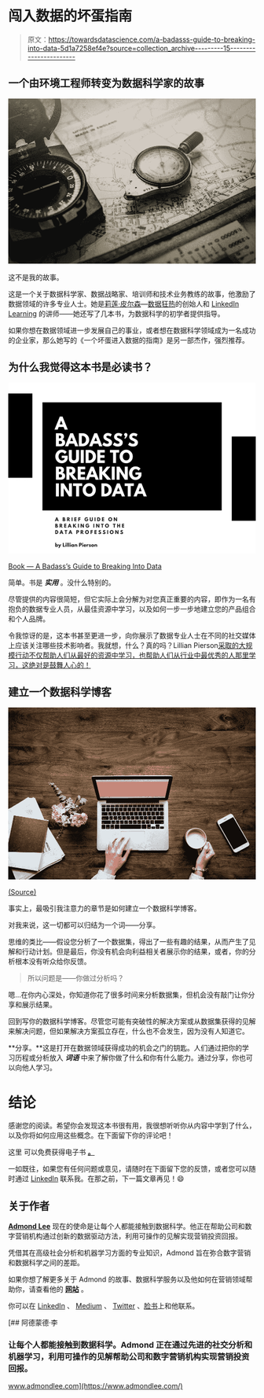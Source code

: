 # 闯入数据的坏蛋指南

> 原文：<https://towardsdatascience.com/a-badasss-guide-to-breaking-into-data-5d1a7258ef4e?source=collection_archive---------15----------------------->

## 一个由环境工程师转变为数据科学家的故事

![](img/45a7c6b2e3dd15fc77b48b1b50a72253.png)

这不是我的故事。

这是一个关于数据科学家、数据战略家、培训师和技术业务教练的故事，他激励了数据领域的许多专业人士。她是[莉莲·皮尔森](https://www.linkedin.com/in/lillianpierson/)—[数据狂热](http://www.data-mania.com/)的创始人和 [LinkedIn Learning](https://www.linkedin.com/learning/instructors/lillian-pierson-p-e) 的讲师——她还写了几本书，为数据科学的初学者提供指导。

如果你想在数据领域进一步发展自己的事业，或者想在数据科学领域成为一名成功的企业家，那么她写的《一个坏蛋进入数据的指南》是另一部杰作，强烈推荐。

## 为什么我觉得这本书是必读书？

![](img/2d1d0ac44e81f09950d93c9bef67c29f.png)

[Book — A Badass’s Guide to Breaking Into Data](http://www.data-mania.com/blog/guide-to-breaking-into-data/)

简单。书是 ***实用*** 。没什么特别的。

尽管提供的内容很简短，但它实际上会分解为对您真正重要的内容，即作为一名有抱负的数据专业人员，从最佳资源中学习，以及如何一步一步地建立您的产品组合和个人品牌。

令我惊讶的是，这本书甚至更进一步，向你展示了数据专业人士在不同的社交媒体上应该关注哪些技术影响者。我就想，什么？真的吗？Lillian Pierson[采取的大规模行动不仅帮助人们从最好的资源中学习，也帮助人们从行业中最优秀的人那里学习，这绝对是鼓舞人心的！](https://www.linkedin.com/in/lillianpierson/)

## 建立一个数据科学博客

![](img/f26b22af813e46039ac9975822897f76.png)

[(Source)](https://unsplash.com/photos/hRZDd1ekhrA)

事实上，最吸引我注意力的章节是如何建立一个数据科学博客。

对我来说，这一切都可以归结为一个词——分享。

思维的类比——假设您分析了一个数据集，得出了一些有趣的结果，从而产生了见解和行动计划。但是最后，你没有机会向利益相关者展示你的结果，或者，你的分析根本没有听众给你反馈。

> 所以问题是——你做过分析吗？

嗯…在你内心深处，你知道你花了很多时间来分析数据集，但机会没有敲门让你分享和展示结果。

回到写你的数据科学博客。尽管您可能有突破性的解决方案或从数据集获得的见解来解决问题，但如果解决方案孤立存在，什么也不会发生，因为没有人知道它。

**分享。**这是打开在数据领域获得成功的机会之门的钥匙。人们通过把你的学习历程或分析放入 ***词语*** 中来了解你做了什么和你有什么能力。通过分享，你也可以向他人学习。

# 结论

感谢您的阅读。希望你会发现这本书很有用，我很想听听你从内容中学到了什么，以及你将如何应用这些概念。在下面留下你的评论吧！

这里 可以免费获得电子书 [**。**](http://www.data-mania.com/blog/guide-to-breaking-into-data/)

一如既往，如果您有任何问题或意见，请随时在下面留下您的反馈，或者您可以随时通过 [LinkedIn](https://www.linkedin.com/in/admond1994/) 联系我。在那之前，下一篇文章再见！😄

## 关于作者

[**Admond Lee**](https://www.admondlee.com/) 现在的使命是让每个人都能接触到数据科学。他正在帮助公司和数字营销机构通过创新的数据驱动方法，利用可操作的见解实现营销投资回报。

凭借其在高级社会分析和机器学习方面的专业知识，Admond 旨在弥合数字营销和数据科学之间的差距。

如果你想了解更多关于 Admond 的故事、数据科学服务以及他如何在营销领域帮助你，请查看他的 [**网站**](https://www.admondlee.com/) 。

你可以在 [LinkedIn](https://www.linkedin.com/in/admond1994/) 、 [Medium](https://medium.com/@admond1994) 、 [Twitter](https://twitter.com/admond1994) 、[脸书](https://www.facebook.com/admond1994)上和他联系。

[](https://www.admondlee.com/) [## 阿德蒙德·李

### 让每个人都能接触到数据科学。Admond 正在通过先进的社交分析和机器学习，利用可操作的见解帮助公司和数字营销机构实现营销投资回报。

www.admondlee.com](https://www.admondlee.com/)